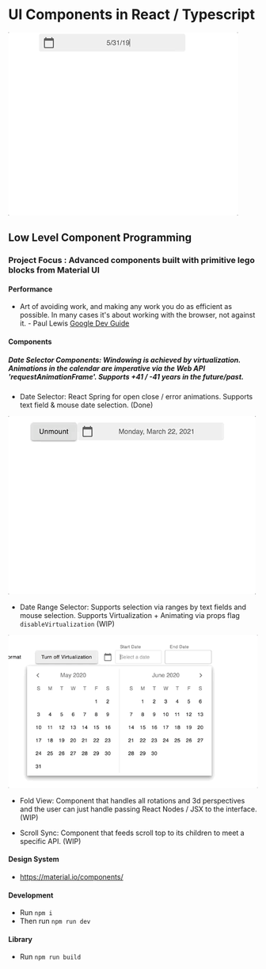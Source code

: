 # UI Components in React / Typescript

![](RegDate.gif)

## Low Level Component Programming

### Project Focus : Advanced components built with primitive lego blocks from Material UI

#### Performance

- Art of avoiding work, and making any work you do as efficient as possible. In many cases it's about working with the browser, not against it. - Paul Lewis [Google Dev Guide](https://developers.google.com/web/fundamentals/performance/rendering/)

#### Components

##### Date Selector Components: Windowing is achieved by virtualization. Animations in the calendar are imperative via the Web API 'requestAnimationFrame'. Supports +41 / -41 years in the future/past.

- Date Selector: React Spring for open close / error animations. Supports text field & mouse date selection. (Done)

![](Date_Selector_Input.gif)

- Date Range Selector: Supports selection via ranges by text fields and mouse selection. Supports Virtualization + Animating via props flag `disableVirtualization` (WIP)

![](Range_Selector.gif)

- Fold View: Component that handles all rotations and 3d perspectives and the user can just handle passing
React Nodes / JSX to the interface. (WIP)

- Scroll Sync: Component that feeds scroll top to its children to meet a specific API. (WIP)

#### Design System

- https://material.io/components/

#### Development

- Run `npm i`
- Then run `npm run dev`

#### Library

- Run `npm run build`
